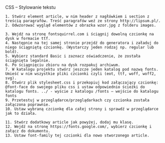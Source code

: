 CSS – Stylowanie tekstu

	1. Stwórz element article, w nim header z nagłówkiem i section z treścią paragrafów. Treść paragrafów weź ze strony http://lipsum.pl/.
	2. Odwzorować wygląd elementów z obrazka wzor.jpg z folderu images.

	3. Wejdź na stronę fontsquirrel.com i ściągnij dowolną czcionkę na dysk w formacie ttf.
	4. Następnie na tej samej stronie przejdź do generatora i załaduj do niego ściągniętą czcionkę. (Wystarczy jeden rodzaj np. regular lub bold).
	5. Wybierz standard Basic i zaznacz oświadczenie, że została ściągnięta legalnie.
	6. Po ściągnięciu zbioru na dysk rozpakuj archiwum.
	7. W katalogu projektu stwórz jeszcze jeden katalog pod nazwą fonts. Umieść w nim wszystkie pliki czcionki czyli (eot, ttf, woff, woff2, svg).
	8. Otwórz plik stylesheet.css i przekopiuj kod załączający czcionkę: @font-face do swojego pliku css i ustaw odpowiednio ścieżki do katalogu fonts. ../ - wyście z katalogu /fonts – wejście do katalogu fonts
	9. Przetestuj w przeglądarce/przeglądarkach czy czcionka została załączona poprawnie.
	10. Ustaw wybraną czcionkę dla całej strony i sprawdź w przeglądarce jak to działa.

	11. Stwórz dodatkowy article jak powyżej, dodaj mu klasę. 
	12. Wejdź na stronę https://fonts.google.com/, wybierz czcionkę i załącz do dokumentu.
	13. Ustaw font-family tej czcionki dla nowo stworzonego article.